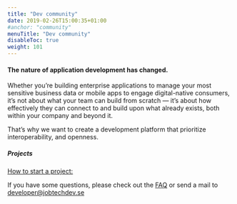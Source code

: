 ```yaml
---
title: "Dev community"
date: 2019-02-26T15:00:35+01:00
#anchor: "community"
menuTitle: "Dev community"
disableToc: true
weight: 101
---
```

#### The nature of application development has changed. 
Whether you’re building enterprise applications to manage your most
sensitive business data or mobile apps to engage
digital-native consumers, it’s not about what your team can build from
scratch — it’s about how effectively they can connect
to and build upon what already exists, both within your company and beyond it.

That’s why we want to create a development platform that prioritize interoperability, and openness.

##### Projects
 
[How to start a project:](https://github.com/MagnumOpuses/project-meta)  

If you have some questions, please 
check out the [FAQ](/doc/faq/) or
send a mail to <developer@jobtechdev.se>


 
